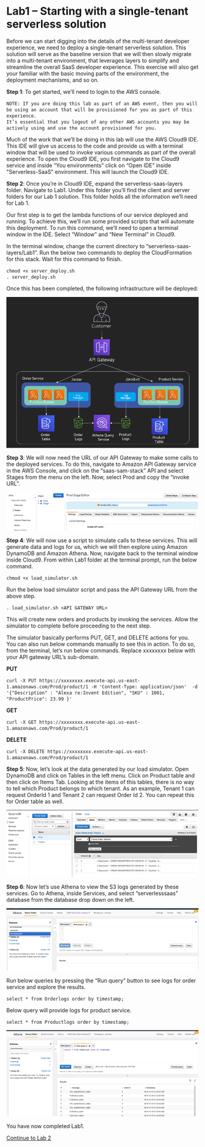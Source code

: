 # Lab1 – Starting with a single-tenant serverless solution

Before we can start digging into the details of the multi-tenant developer experience, we need to deploy a single-tenant serverless solution. This solution will serve as the baseline version that we will then slowly migrate into a multi-tenant environment, that leverages layers to simplify and streamline the overall SaaS developer experience. This exercise will also get your familiar with the basic moving parts of the environment, the deployment mechanisms, and so on.

<b>Step 1</b>: To get started, we’ll need to login to the AWS console. 

    NOTE: If you are doing this lab as part of an AWS event, then you will be using an account that will be provisioned for you as part of this experience. 
    It’s essential that you logout of any other AWS accounts you may be actively using and use the account provisioned for you. 

Much of the work that we’ll be doing in this lab will use the AWS Cloud9 IDE. This IDE will give us access to the code and provide us with a terminal window that will be used to invoke various commands as part of the overall experience. To open the Cloud9 IDE, you first navigate to the Cloud9 service and inside “You environments” click on “Open IDE” inside "Serverless-SaaS" environment. This will launch the Cloud9 IDE.

<b>Step 2</b>: Once you’re in Cloud9 IDE, expand the serverless-saas-layers folder. Navigate to Lab1. Under this folder you’ll find the client and server folders for our Lab 1 solution. This folder holds all the information we’ll need for Lab 1. 

Our first step is to get the lambda functions of our service deployed and running. To achieve this, we’ll run some provided scripts that will automate this deployment. To run this command, we’ll need to open a terminal window in the IDE. Select “Window” and “New Terminal” in Cloud9. 

In the terminal window, change the current directory to “serverless-saas-layers/Lab1”. Run the below two commands to deploy the CloudFormation for this stack. Wait for this command to finish.

```
chmod +x server_deploy.sh
. server_deploy.sh
```

Once this has been completed, the following infrastructure will be deployed:

<p align="center"><img src="../Images/Lab1-Architecture.png" alt="Architecture Overview"/></p>

<b>Step 3</b>: We will now need the URL of our API Gateway to make some calls to the deployed services. To do this, navigate to Amazon API Gateway service in the AWS Console, and click on the “saas-sam-stack” API and select Stages from the menu on the left. Now, select Prod and copy the “invoke URL”.

<p align="center"><img src="../Images/Lab1-APIGateway.png" alt="Architecture Overview"/></p>

<b>Step 4</b>: We will now use a script to simulate calls to these services. This will generate data and logs for us, which we will then explore using Amazon DynamoDB and Amazon Athena. Now, navigate back to the terminal window inside Cloud9. From within Lab1 folder at the terminal prompt, run the below command.

```
chmod +x load_simulator.sh
```

Run the below load simulator script and pass the API Gateway URL from the above step.

```
. load_simulator.sh <API GATEWAY URL> 
```

This will create new orders and products by invoking the services. Allow the simulator to complete before proceeding to the next step.

The simulator basically performs PUT, GET, and DELETE actions for you. You can also run below commands manually to see this in action. To do so, from the terminal, let’s run below commands. Replace xxxxxxxx below with your API gateway URL’s sub-domain.

<b>PUT</b>
```
curl -X PUT https://xxxxxxxx.execute-api.us-east-1.amazonaws.com/Prod/product/1 -H 'Content-Type: application/json'  -d '{"Description" : "Alexa re:Invent Edition", "SKU" : 1001, "ProductPrice": 23.99 }'
```
 
<b>GET</b>
```
curl -X GET https://xxxxxxxx.execute-api.us-east-1.amazonaws.com/Prod/product/1
```
 
<b>DELETE</b>
``` 
curl -X DELETE https://xxxxxxxx.execute-api.us-east-1.amazonaws.com/Prod/product/1
```

<b>Step 5</b>: Now, let’s look at the data generated by our load simulator. Open DynamoDB and click on Tables in the left menu. Click on Product table and then click on Items Tab. Looking at the items of this tables, there is no way to tell which Product belongs to which tenant. As an example, Tenant 1 can request OrderId 1 and Tenant 2 can request Order Id 2. You can repeat this for Order table as well.

<p align="center"><img src="../Images/Lab1-DynamoDB.png" alt="Lab 1 - DynamoDB"/></p>

<b>Step 6</b>: Now let’s use Athena to view the S3 logs generated by these services. Go to Athena, inside Services, and select “serverlesssaas” database from the database drop down on the left. 

<p align="center"><img src="../Images/Lab1-Athena.png" alt="Lab 3 - Athena"/></p>

Run below queries by pressing the “Run query” button to see logs for order service and explore the results.
```
select * from Orderlogs order by timestamp;
```
Below query will provide logs for product service.
```
select * from Productlogs order by timestamp;
```

<p align="center"><img src="../Images/Lab1-AthenaResults.png" alt="Lab 1 - Athena Results"/></p>

You have now completed Lab1. 

[Continue to Lab 2](../Lab2/README.md)